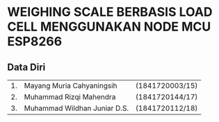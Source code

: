 # WEIGHING SCALE BERBASIS LOAD CELL MENGGUNAKAN NODE MCU ESP8266

## Data Diri
|  |  |  |
|--|--|--|
| 1. | Mayang Muria Cahyaningsih | (1841720003/15) |
| 2. |	Muhammad Rizqi Mahendra | (1841720144/17) |
| 3. |	Muhammad Wildhan Juniar D.S. | (1841720112/18)|

